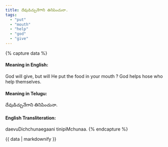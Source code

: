 ```yaml
---
title: దేవుడిచ్చునేగాని తినిపించునా.
tags:
  - "put"
  - "mouth"
  - "help"
  - "god"
  - "give"
---
```


{% capture data %}
#### Meaning in English:
God will give, but will He put the food in your mouth ?
God helps hose who help themselves.

#### Meaning in Telugu:
దేవుడిచ్చునేగాని తినిపించునా.

#### English Transliteration:
daevuDichchunaegaani tinipiMchunaa.
{% endcapture %}

<div class="notice">{{ data | markdownify }}</div>

